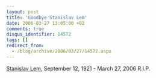 ```yaml
---
layout: post
title: 'Goodbye Stanislav Lem'
date: 2006-03-27 13:05:00 +02
comments: true
disqus_identifier: 14572
tags: []
redirect_from:
  - /blog/archive/2006/03/27/14572.aspx
---
```


[Stanislav Lem](http://en.wikipedia.org/wiki/Stanislav_Lem), September 12, 1921 - March 27, 2006
R.I.P.

